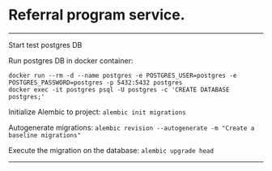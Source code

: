 # Referral program service.

---

Start test postgres DB

Run postgres DB in docker container:
```
docker run --rm -d --name postgres -e POSTGRES_USER=postgres -e POSTGRES_PASSWORD=postgres -p 5432:5432 postgres
docker exec -it postgres psql -U postgres -c 'CREATE DATABASE postgres;'
```

Initialize Alembic to project:
```alembic init migrations```

Autogenerate migrations:
```alembic revision --autogenerate -m "Create a baseline migrations"```

Execute the migration on the database:
```alembic upgrade head```

---
